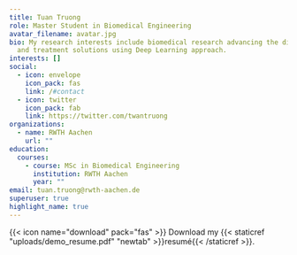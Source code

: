 ```yaml
---
title: Tuan Truong
role: Master Student in Biomedical Engineering
avatar_filename: avatar.jpg
bio: My research interests include biomedical research advancing the diagnostic
  and treatment solutions using Deep Learning approach.
interests: []
social:
  - icon: envelope
    icon_pack: fas
    link: /#contact
  - icon: twitter
    icon_pack: fab
    link: https://twitter.com/twantruong
organizations:
  - name: RWTH Aachen
    url: ""
education:
  courses:
    - course: MSc in Biomedical Engineering
      institution: RWTH Aachen
      year: ""
email: tuan.truong@rwth-aachen.de
superuser: true
highlight_name: true
---
```


{{< icon name="download" pack="fas" >}} Download my {{< staticref "uploads/demo_resume.pdf" "newtab" >}}resumé{{< /staticref >}}.
